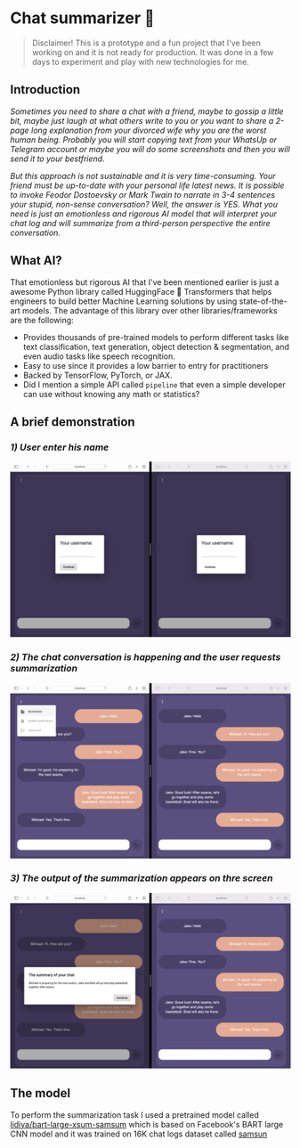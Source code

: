 # Chat summarizer 📝

> Disclaimer! This is a prototype and a fun project that I've been working on and it is not ready for production. It was done in a few days to experiment and play with new technologies for me.

## Introduction

*Sometimes you need to share a chat with a friend, maybe to gossip a little bit, maybe just laugh at what others write to you or you want to share a 2-page long explanation from your divorced wife why you are the worst human being. Probably you will start copying text from your WhatsUp or Telegram account or maybe you will do some screenshots and then you will send it to your bestfriend.*

*But this approach is not sustainable and it is very time-consuming. Your friend must be up-to-date with your personal life latest news. It is possible to invoke Feodor Dostoevsky or Mark Twain to narrate in 3-4 sentences your stupid, non-sense conversation? Well, the answer is YES. What you need is just an emotionless and rigorous AI model that will interpret your chat log and will summarize from a third-person perspective the entire conversation.*

## What AI?

That emotionless but rigorous AI that I've been mentioned earlier is just a awesome Python library called HuggingFace 🤗 Transformers that helps engineers to build better Machine Learning solutions by using state-of-the-art models. The advantage of this library over other libraries/frameworks are the following:
 - Provides thousands of pre-trained models to perform different tasks like text classification, text generation, object detection & segmentation, and even audio tasks like speech recognition.
 - Easy to use since it provides a low barrier to entry for practitioners
 - Backed by TensorFlow, PyTorch, or JAX.
 - Did I mention a simple API called `pipeline` that even a simple developer can use without knowing any math or statistics? 


## A brief demonstration

### *1) User enter his name*

![username](./images/username.png)

### *2) The chat conversation is happening and the user requests summarization*

![chat](./images/chat.png)

### *3) The output of the summarization appears on thre screen*

![summary](./images/summary.png)

## The model 

To perform the summarization task I used a pretrained model called [lidiya/bart-large-xsum-samsum](https://huggingface.co/lidiya/bart-large-xsum-samsum) which is based on Facebook's BART large CNN model and it was trained on 16K chat logs dataset called [samsun](https://huggingface.co/datasets/samsum)


